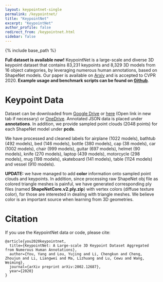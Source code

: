 ```yaml
---
layout: keypointnet-single
permalink: /keypointnet/
title: "KeypointNet"
excerpt: "KeypointNet"
author_profile: false
redirect_from: /keypointnet.html
sidebar: false
---
```


{% include base_path %}

**Full dataset is available now!** KeypointNet is a large-scale and diverse 3D keypoint dataset that contains
83,231 keypoints and 8,329 3D models from 16 object categories, by leveraging numerous human annotations, based on ShapeNet models. Our paper is available on <a href="https://arxiv.org/pdf/2002.12687.pdf" target="_blank">Arxiv</a> and is accepted to CVPR 2020. **Example usage and benchmark scripts can be found on <a href="https://github.com/qq456cvb/KeypointNet" target="_blank">Github</a>**.

# Keypoint Data
Dataset can be downloaded from <a href="https://drive.google.com/drive/folders/1_d1TzZEF25Wy5kRj5ZugrgGeyf7xxu8F?usp=sharing" target="_blank">Google Drive</a> or <a href="http://youyangsoft.com/public/KeypointNet/ShapeNetCore.v2.zip" target="_blank">here</a> (Open link in new tab if necessary) or <a href="https://1drv.ms/u/s!Aj0NuSsDz6hDyF3LT3xaPkXK9DXC?e=kcrfSg" target="_blank">OneDrive</a>. Annotated JSON data is placed under **annotations**. In addition, we provide sampled point clouds (2048 points) for each ShapeNet model under **pcds**.

We have processed and cleaned labels for airplane (1022 models), bathtub (492 models), bed (146 models), bottle (380 models), cap (38 models), car (1002 models), chair (999 models), guitar (697 models), helmet (90 models), knife (270 models), laptop (439 models), motorcycle (298 models), mug (198 models), skateboard (141 models), table (1124 models) and vessel (910 models).

**UPDATE:** we have managed to add **color** information onto sampled point clouds and keypoints. In addition, since processing raw ShapeNet obj file as colored triangle meshes is painful, we have generated corresponding ply files (named **ShapeNetCore.v2.ply.zip**) with vertex colors (diffuse texture color), for those are interested in dealing with triangle meshes. We believe color is an important source when learning from 3D geometries.


# Citation
If you use the KeypointNet data or code, please cite:
```
@article{you2020keypointnet,
  title={KeypointNet: A Large-scale 3D Keypoint Dataset Aggregated from Numerous Human Annotations},
  author={You, Yang and Lou, Yujing and Li, Chengkun and Cheng, Zhoujun and Li, Liangwei and Ma, Lizhuang and Lu, Cewu and Wang, Weiming},
  journal={arXiv preprint arXiv:2002.12687},
  year={2020}
}
```